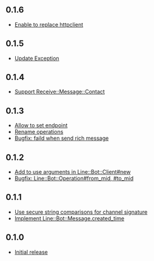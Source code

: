 0.1.6
-----
* [Enable to replace httpclient](https://github.com/line/line-bot-sdk-ruby/pull/24)

0.1.5
-----
* [Update Exception](https://github.com/line/line-bot-sdk-ruby/pull/18)

0.1.4
-----
* [Support Receive::Message::Contact](https://github.com/line/line-bot-sdk-ruby/pull/16)

0.1.3
-----
* [Allow to set endpoint](https://github.com/line/line-bot-sdk-ruby/pull/11)
* [Rename operations](https://github.com/line/line-bot-sdk-ruby/pull/14)
* [Bugfix: faild when send rich message](https://github.com/line/line-bot-sdk-ruby/pull/15)

0.1.2
-----
* [Add to use arguments in Line::Bot::Client#new](https://github.com/line/line-bot-sdk-ruby/pull/7)
* [Bugfix: Line::Bot::Operation#from_mid, #to_mid](https://github.com/line/line-bot-sdk-ruby/pull/6)

0.1.1
-----
* [Use secure string comparisons for channel signature](https://github.com/line/line-bot-sdk-ruby/pull/2)
* [Implement Line::Bot::Message.created_time](https://github.com/line/line-bot-sdk-ruby/pull/3)

0.1.0
-----
* [Initial release](https://github.com/line/line-bot-sdk-ruby/commit/a91d8701db2127f7e0a701245391e3c38d08a35e)
